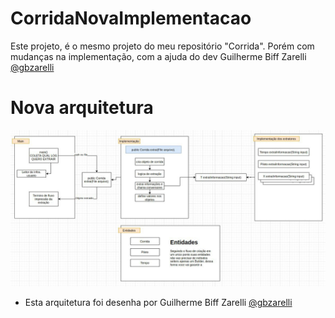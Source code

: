 # CorridaNovaImplementacao
Este projeto, é o mesmo projeto do meu repositório "Corrida". Porém com mudanças na implementação, com a ajuda do dev Guilherme Biff Zarelli [@gbzarelli](https://github.com/gbzarelli)



# Nova arquitetura
[](https://github.com/gustavoreche/CorridaNovaImplementacao/blob/master/novaArquitetura.jpeg)
<img src="https://github.com/gustavoreche/CorridaNovaImplementacao/blob/master/novaArquitetura.jpeg">

- Esta arquitetura foi desenha por Guilherme Biff Zarelli [@gbzarelli](https://github.com/gbzarelli)
